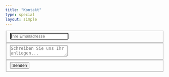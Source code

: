 ```yaml
---
title: "Kontakt"
type: special
layout: simple
---
```


<form id="contact">
    <fieldset>
        <input placeholder="Ihre Emailadresse" type="email" tabindex="1" required autofocus class="postmail_email">
        <div class="postmail_email_info"></div>
    </fieldset>
    <fieldset style="display:none;">
        <input placeholder="Titel" class="postmail_subject" type="text" name="subject" value="Kontaktformular kammermusik-hondrich.ch">
    </fieldset>
    <fieldset>
        <textarea class="postmail_content" placeholder="Schreiben Sie uns Ihr anliegen..." tabindex="2" required></textarea>
        <div class="postmail_content_info"></div>
    </fieldset>
    <fieldset>
        <button class="postmail_send" name="submit" type="submit" id="contact-submit" data-submit="...Senden">Senden</button>
        <div class="postmail_sent_info"></div>
    </fieldset>
</form>
